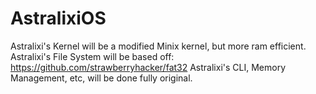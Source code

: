 # AstralixiOS
Astralixi's Kernel will be a modified Minix kernel, but more ram efficient.
Astralixi's File System will be based off: https://github.com/strawberryhacker/fat32
Astralixi's CLI, Memory Management, etc, will be done fully original.
